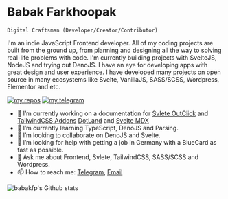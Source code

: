 # Babak Farkhoopak

`Digital Craftsman (Developer/Creator/Contributor)`

I'm an indie JavaScript Frontend developer. All of my coding projects are built from the ground up, from planning and designing all the way to solving real-life problems with code. I'm currently building projects with SvelteJS, NodeJS and trying out DenoJS. I have an eye for developing apps with great design and user experience. I have developed many projects on open source in many ecosystems like Svelte, VanillaJS, SASS/SCSS, Wordpress, Elementor and etc.

[![my repos][15]](https://github.com/babakfp?tab=repositories&q=&type=public&language=&sort=stargazers)
[![my telegram][20]](https://t.me/babakfp)

- 🔭 I’m currently working on a documentation for [Svlete OutClick](https://github.com/babakfp/svelte-outclick) and [TailwindCSS Addons](https://github.com/babakfp/tailwindcss-addons) [DotLand](https://github.com/babakfp/dotland) and [Svelte MDX](https://github.com/babakfp/svelte-mdx)
- 🌱 I’m currently learning TypeScript, DenoJS and Parsing.
- 👯 I’m looking to collaborate on DenoJS and Svelte.
- 🤔 I’m looking for help with getting a job in Germany with a BlueCard as fast as possible.
- 💬 Ask me about Frontend, Svlete, TailwindCSS, SASS/SCSS and Wordpress.
- 📫 How to reach me: [Telegram](https://t.me/babakfp), [Email](babak.bxf@gmail.com)

![babakfp's Github stats](https://github-readme-stats.vercel.app/api?username=babakfp&show_icons=false&theme=cobalt&hide_title=true&border_radius=8&border_color=#75EDB2)

[15]: https://custom-icon-badges.demolab.com/badge/-My%20Repos-blue?style=for-the-badge&logoColor=white&logo=repo
[20]: https://custom-icon-badges.demolab.com/badge/-Telegram-gray?style=for-the-badge&logoColor=black&logo=telegram
